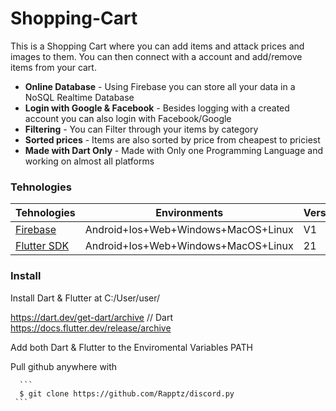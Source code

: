 
# Shopping-Cart

This is a Shopping Cart where you can add items and attack prices and images to them. You can then connect with a account and add/remove items from your cart.

- **Online Database** - Using Firebase you can store all your data in a NoSQL Realtime Database
- **Login with Google & Facebook** - Besides logging with a created account you can also login with Facebook/Google
- **Filtering** - You can Filter through your items by category
- **Sorted prices** - Items are also sorted by price from cheapest to priciest
- **Made with Dart Only** - Made with Only one Programming Language and working on almost all platforms

### Tehnologies

| Tehnologies | Environments | Version | 
|-----|--------------|---------|
| [Firebase](https://firebase.google.com/)  | Android+Ios+Web+Windows+MacOS+Linux | V1 |
| [Flutter SDK](https://docs.flutter.dev/release/archive?tab=windows) | Android+Ios+Web+Windows+MacOS+Linux | 21 |

### Install

Install Dart & Flutter at C:/User/user/

https://dart.dev/get-dart/archive // Dart
https://docs.flutter.dev/release/archive

Add both Dart & Flutter to the Enviromental Variables PATH

Pull github anywhere with
````
  ```
  $ git clone https://github.com/Rapptz/discord.py
 ```
  ````
